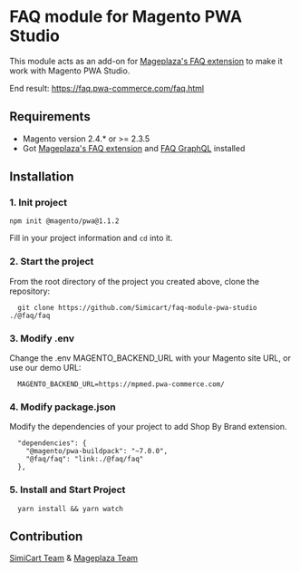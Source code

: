 # FAQ module for Magento PWA Studio

This module acts as an add-on for [Mageplaza's FAQ extension](https://www.mageplaza.com/magento-2-faq-extension/) to make it work with Magento PWA Studio.

End result: https://faq.pwa-commerce.com/faq.html

## Requirements

- Magento version 2.4.* or >= 2.3.5
- Got [Mageplaza's FAQ extension](https://www.mageplaza.com/magento-2-faq-extension/) and [FAQ GraphQL](https://github.com/mageplaza/magento-2-faqs-graphql) installed

## Installation

### 1. Init project
```
npm init @magento/pwa@1.1.2
```

Fill in your project information and `cd` into it.

### 2. Start the project

From the root directory of the project you created above, clone the repository:

```
  git clone https://github.com/Simicart/faq-module-pwa-studio ./@faq/faq
```

### 3. Modify .env

Change the .env MAGENTO_BACKEND_URL with your Magento site URL, or use our demo URL:

```
  MAGENTO_BACKEND_URL=https://mpmed.pwa-commerce.com/
```
### 4. Modify package.json

Modify the dependencies of your project to add Shop By Brand extension.

```
  "dependencies": {
    "@magento/pwa-buildpack": "~7.0.0",
    "@faq/faq": "link:./@faq/faq"
  },
```

### 5. Install and Start Project

```
  yarn install && yarn watch
```
## Contribution

[SimiCart Team](https://www.simicart.com/pwa.html/) & [Mageplaza Team](https://www.mageplaza.com/)
